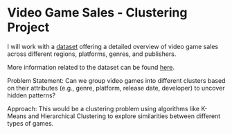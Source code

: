 # Video Game Sales - Clustering Project

I will work with a [dataset](https://github.com/serapumut/Clustering_Project-Video_Games_Sales/blob/main/global_video_game_sales.csv) offering a detailed overview of video game sales across different regions, platforms, genres, and publishers.

More information related to the dataset can be found [here](https://www.kaggle.com/datasets/samanfatima7/cleaned-global-video-game-sales-dataset).

Problem Statement: Can we group video games into different clusters based on their attributes (e.g., genre, platform, release date, developer) to uncover hidden patterns? 

Approach: This would be a clustering problem using algorithms like K-Means and Hierarchical Clustering to explore similarities between different types of games.
